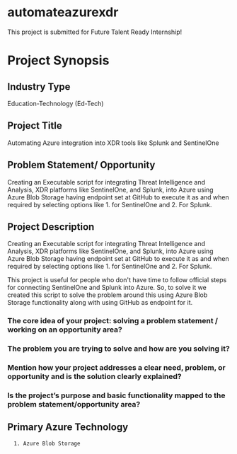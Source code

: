 # automateazurexdr

This project is submitted for Future Talent Ready Internship!

# Project Synopsis

## Industry Type
Education-Technology (Ed-Tech)

## Project Title
Automating Azure integration into XDR tools like Splunk and SentinelOne

## Problem Statement/ Opportunity
Creating an Executable script for integrating Threat Intelligence and Analysis, XDR platforms like SentinelOne, and Splunk, into Azure using Azure Blob Storage having endpoint set at GitHub to execute it as and when required by selecting options like 1. for SentinelOne and 2. For Splunk.

## Project Description
Creating an Executable script for integrating Threat Intelligence and Analysis, XDR platforms like SentinelOne, and Splunk, into Azure using Azure Blob Storage having endpoint set at GitHub to execute it as and when required by selecting options like 1. for SentinelOne and 2. For Splunk.

This project is useful for people who don't have time to follow official steps for connecting SentinelOne and Splunk into Azure. So, to solve it we created this script to solve the problem around this using Azure Blob Storage functionality along with using GitHub as endpoint for it. 

### The core idea of your project: solving a problem statement / working on an opportunity area?
### The problem you are trying to solve and how are you solving it?
### Mention how your project addresses a clear need, problem, or opportunity and is the solution clearly explained?
### Is the project’s purpose and basic functionality mapped to the problem statement/opportunity area?

## Primary Azure Technology
      1. Azure Blob Storage

